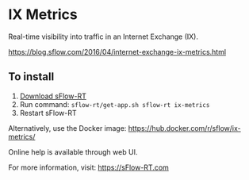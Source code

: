 # IX Metrics

Real-time visibility into traffic in an Internet Exchange (IX).

https://blog.sflow.com/2016/04/internet-exchange-ix-metrics.html

## To install

1. [Download sFlow-RT](https://sflow-rt.com/download.php)
2. Run command: `sflow-rt/get-app.sh sflow-rt ix-metrics`
3. Restart sFlow-RT

Alternatively, use the Docker image:
https://hub.docker.com/r/sflow/ix-metrics/

Online help is available through web UI.

For more information, visit:
https://sFlow-RT.com
